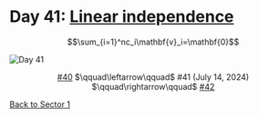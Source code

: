 # Day 41: [Linear independence](https://en.wikipedia.org/wiki/Linear_independence)

$$\sum_{i=1}^nc_i\mathbf{v}_i=\mathbf{0}$$

<picture><img alt="Day 41" src="0041.png"></picture>

<center><a href="0040.html">#40</a> $\qquad\leftarrow\qquad$ #41 (July 14, 2024) $\qquad\rightarrow\qquad$ <a href="0042.html">#42</a></center>

[Back to Sector 1](../0-63.md)